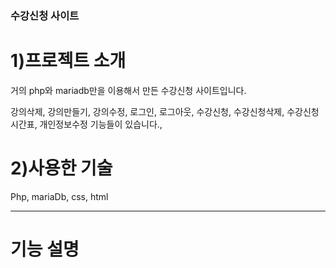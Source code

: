 ### 수강신청 사이트 ###


# 1)프로젝트 소개 #

거의 php와 mariadb만을 이용해서 만든 수강신청 사이트입니다.

강의삭제, 강의만들기, 강의수정, 로그인, 로그아웃, 수강신청, 수강신청삭제, 수강신청시간표, 개인정보수정 기능들이 있습니다.,

# 2)사용한 기술 #

Php, mariaDb, css, html


----------------------------

# 기능 설명 #
